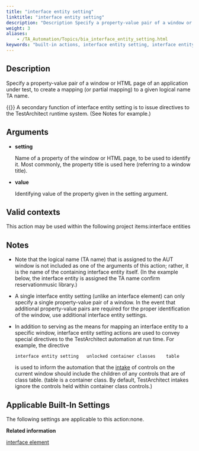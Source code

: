 ```yaml
--- 
title: "interface entity setting"
linktitle: "interface entity setting"
description: "Description Specify a property-value pair of a window or HTML page of an application under test, to create a mapping (or partial mapping) to a given logical name TA name. Note: A secondary function of ..."
weight: 3
aliases: 
    - /TA_Automation/Topics/bia_interface_entity_setting.html
keywords: "built-in actions, interface entity setting, interface entity setting (action), interface entity setting, map property and value of window or HTML page to logical name in TA"
---
```


## Description

Specify a property-value pair of a window or HTML page of an application under test, to create a mapping \(or partial mapping\) to a given logical name TA name.

{{<note>}} A secondary function of interface entity setting is to issue directives to the TestArchitect runtime system. \(See Notes for example.\)

## Arguments

-   **setting**

    Name of a property of the window or HTML page, to be used to identify it. Most commonly, the property title is used here \(referring to a window title\).

-   **value**

    Identifying value of the property given in the setting argument.


## Valid contexts

This action may be used within the following project items:interface entities

## Notes

-   Note that the logical name \(TA name\) that is assigned to the AUT window is not included as one of the arguments of this action; rather, it is the name of the containing interface entity itself. \(In the example below, the interface entity is assigned the TA name confirm reservationmusic library.\)
-   A single interface entity setting \(unlike an interface element\) can only specify a single property-value pair of a window. In the event that additional property-value pairs are required for the proper identification of the window, use additional interface entity settings.
-   In addition to serving as the means for mapping an interface entity to a specific window, interface entity setting actions are used to convey special directives to the TestArchitect automation at run time. For example, the directive

    ```
    interface entity setting   unlocked container classes    table
    ```

    is used to inform the automation that the [intake](/user-guide/interface-definitions/control-properties/intake) of controls on the current window should include the children of any controls that are of class table. \(table is a container class. By default, TestArchitect intakes ignore the controls held within container class controls.\)


## Applicable Built-In Settings

The following settings are applicable to this action:none.

**Related information**  


[interface element](/automation-guide/action-based-testing-language/built-in-actions/test-support-actions/interface-handling/interface-element)

